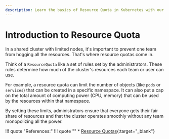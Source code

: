 ```yaml
---
description: Learn the basics of Resource Quota in Kubernetes with our straightforward introduction. Understand how to set limits on resource usage and maintain control over your cluster's capacity.
---
```


# Introduction to Resource Quota

In a shared cluster with limited nodes, it's important to prevent one team from hogging all the resources. That's where resource quotas come in.

Think of a `ResourceQuota` like a set of rules set by the administrators. These rules determine how much of the cluster's resources each team or user can use.

For example, a resource quota can limit the number of objects (like `pods` or `services`) that can be created in a specific namespace. It can also put a cap on the total amount of computing power (CPU, memory) that can be used by the resources within that namespace.

By setting these limits, administrators ensure that everyone gets their fair share of resources and that the cluster operates smoothly without any team monopolizing all the power.


!!! quote "References:"
    !!! quote ""
        * [Resource Quotas]{:target="_blank"}


<!-- Hyperlinks -->
[Resource Quotas]: https://kubernetes.io/docs/concepts/policy/resource-quotas/